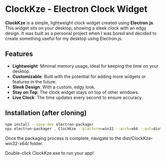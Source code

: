 # ClockKze - Electron Clock Widget

**ClockKze** is a simple, lightweight clock widget created using **Electron.js**. This widget sits on your desktop, showing a sleek clock with an edgy design. It was built as a personal project when I was bored and decided to create something useful for my desktop using Electron.js.

## Features

- **Lightweight**: Minimal memory usage, ideal for keeping the time on your desktop.
- **Customizable**: Built with the potential for adding more widgets or features in the future.
- **Sleek Design**: With a custom, edgy look.
- **Stay on Top**: The clock widget stays on top of other windows.
- **Live Clock**: The time updates every second to ensure accuracy.

## Installation (after cloning)


```bash
npm install --save-dev electron-packager
npx electron-packager . ClockKze --platform=win32 --arch=x64 --out=dist/ --overwrite
```

Once the packaging process is complete, navigate to the dist/ClockKze-win32-x64/ folder.

Double-click ClockKze.exe to run your app!
